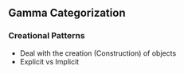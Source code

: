 ## Gamma Categorization

### Creational Patterns
* Deal with the creation (Construction) of objects
* Explicit vs Implicit
